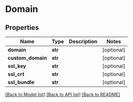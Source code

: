 # Domain

## Properties
Name | Type | Description | Notes
------------ | ------------- | ------------- | -------------
**domain** | **str** |  | [optional] 
**custom_domain** | **str** |  | [optional] 
**ssl_key** | **str** |  | [optional] 
**ssl_crt** | **str** |  | [optional] 
**ssl_bundle** | **str** |  | [optional] 

[[Back to Model list]](../README.md#documentation-for-models) [[Back to API list]](../README.md#documentation-for-api-endpoints) [[Back to README]](../README.md)


